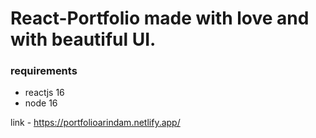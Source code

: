 # React-Portfolio made with love and with beautiful UI.

### requirements 
- reactjs 16
- node 16

link - https://portfolioarindam.netlify.app/

